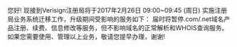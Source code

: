 您好!
现接到Verisign注册局将于2017年2月26日 09:00~09:45 (周日) 实施注册局业务系统迁移工作，升级期间受影响的服务如下：
届时将暂停.com/.net域名产品注册、续费、信息修改等服务，但不影响域名的正常解析和WHOIS查询服务。
如果您需要使用、管理以上业务，敬请您提早办理，谢谢!